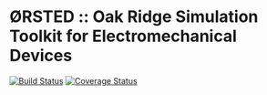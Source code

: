 # ØRSTED :: Oak Ridge Simulation Toolkit for Electromechanical Devices
[![Build Status](https://travis-ci.org/JasonPries/Oersted.svg?branch=master)](https://travis-ci.org/JasonPries/Oersted)
[![Coverage Status](https://coveralls.io/repos/github/JasonPries/Oersted/badge.svg?branch=master)](https://coveralls.io/github/JasonPries/Oersted?branch=master)
